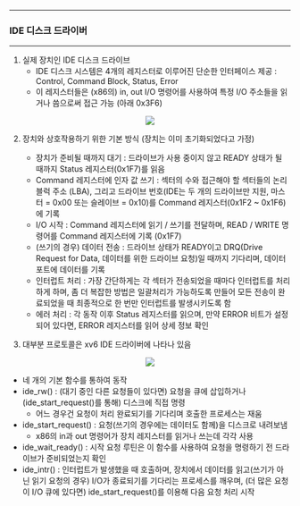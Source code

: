 -----
### IDE 디스크 드라이버
-----
1. 실제 장치인 IDE 디스크 드라이브
   - IDE 디스크 시스템은 4개의 레지스터로 이루어진 단순한 인터페이스 제공 : Control, Command Block, Status, Error
   - 이 레지스터들은 (x86의) in, out I/O 명령어를 사용하여 특정 I/O 주소들을 읽거나 씀으로써 접근 가능 (아래 0x3F6)
<div align="center">
<img src="https://github.com/user-attachments/assets/273be943-efa8-4375-8752-5b3533f9b302">
</div>

2. 장치와 상호작용하기 위한 기본 방식 (장치는 이미 초기화되었다고 가정)
   - 장치가 준비될 때까지 대기 : 드라이브가 사용 중이지 않고 READY 상태가 될 때까지 Status 레지스터(0x1F7)를 읽음
   - Command 레지스터에 인자 값 쓰기 : 섹터의 수와 접근해야 할 섹터들의 논리 블럭 주소 (LBA), 그리고 드라이브 번호(IDE는 두 개의 드라이브만 지원, 마스터 = 0x00 또는 슬레이브 = 0x10)를 Command 레지스터(0x1F2 ~ 0x1F6)에 기록
   - I/O 시작 : Command 레지스터에 읽기 / 쓰기를 전달하며, READ / WRITE 명령어를 Command 레지스터에 기록 (0x1F7)
   - (쓰기의 경우) 데이터 전송 : 드라이브 상태가 READY이고 DRQ(Drive Request for Data, 데이터를 위한 드라이브 요청)일 때까지 기다리며, 데이터 포트에 데이터를 기록
   - 인터럽트 처리 : 가장 간단하게는 각 섹터가 전송되었을 때마다 인터럽트를 처리하게 하며, 좀 더 복잡한 방법은 일괄처리가 가능하도록 만들어 모든 전송이 완료되었을 때 최종적으로 한 번만 인터럽트를 발생시키도록 함
   - 에러 처리 : 각 동작 이후 Status 레지스터를 읽으며, 만약 ERROR 비트가 설정되어 있다면, ERROR 레지스터를 읽어 상세 정보 확인

3. 대부분 프로토콜은 xv6 IDE 드라이버에 나타나 있음
<div align="center">
<img src="https://github.com/user-attachments/assets/baa3042e-6ff8-4756-9a56-95d6da8bf29a">
</div>

   - 네 개의 기본 함수를 통하여 동작
   - ide_rw() : (대기 중인 다른 요청들이 있다면) 요청을 큐에 삽입하거나 (ide_start_request()를 통해) 디스크에 직접 명령
     + 어느 경우건 요청이 처리 완료되기를 기다리며 호출한 프로세스는 재움
   - ide_start_request() :  요청(쓰기의 경우에는 데이터도 함께)을 디스크로 내려보냄
     + x86의 in과 out 명령어가 장치 레지스터를 읽거나 쓰는데 각각 사용
   - ide_wait_ready() : 시작 요청 루틴은 이 함수를 사용하여 요청을 명령하기 전 드라이브가 준비되었는지 확인
   - ide_intr() : 인터럽트가 발생했을 때 호출하며, 장치에서 데이터를 읽고(쓰기가 아닌 읽기 요청의 경우) I/O가 종료되기를 기다리는 프로세스를 깨우며, (더 많은 요청이 I/O 큐에 있다면) ide_start_request()를 이용해 다음 요청 처리 시작
